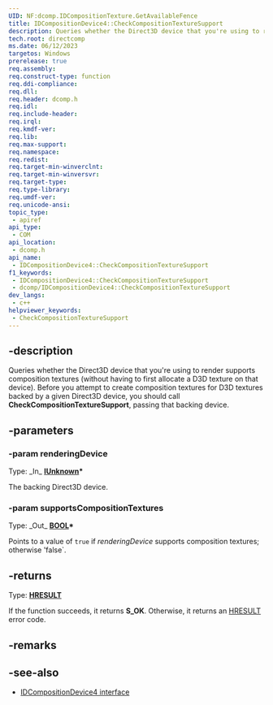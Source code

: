 ```yaml
---
UID: NF:dcomp.IDCompositionTexture.GetAvailableFence
title: IDCompositionDevice4::CheckCompositionTextureSupport
description: Queries whether the Direct3D device that you're using to render supports composition textures.
tech.root: directcomp
ms.date: 06/12/2023
targetos: Windows
prerelease: true
req.assembly: 
req.construct-type: function
req.ddi-compliance: 
req.dll: 
req.header: dcomp.h
req.idl: 
req.include-header: 
req.irql: 
req.kmdf-ver: 
req.lib: 
req.max-support: 
req.namespace: 
req.redist: 
req.target-min-winverclnt: 
req.target-min-winversvr: 
req.target-type: 
req.type-library: 
req.umdf-ver: 
req.unicode-ansi: 
topic_type:
 - apiref
api_type:
 - COM
api_location:
 - dcomp.h
api_name:
 - IDCompositionDevice4::CheckCompositionTextureSupport
f1_keywords:
 - IDCompositionDevice4::CheckCompositionTextureSupport
 - dcomp/IDCompositionDevice4::CheckCompositionTextureSupport
dev_langs:
 - c++
helpviewer_keywords:
 - CheckCompositionTextureSupport
---
```


## -description

Queries whether the Direct3D device that you're using to render supports composition textures (without having to first allocate a D3D texture on that device). Before you attempt to create composition textures for D3D textures backed by a given Direct3D device, you should call **CheckCompositionTextureSupport**, passing that backing device.

## -parameters

### -param renderingDevice

Type: \_In\_ **[IUnknown](/windows/win32/api/unknwn/nn-unknwn-iunknown)\***

The backing Direct3D device.

### -param supportsCompositionTextures

Type: \_Out\_ **[BOOL](/windows/win32/winprog/windows-data-types)\***

Points to a value of `true` if *renderingDevice* supports composition textures; otherwise 'false`.

## -returns

Type: **[HRESULT](/windows/win32/winprog/windows-data-types)**

If the function succeeds, it returns **S_OK**. Otherwise, it returns an [HRESULT](/windows/win32/winprog/windows-data-types) error code.

## -remarks

## -see-also

* [IDCompositionDevice4 interface](./nn-dcomp-idcompositiondevice4.md)
